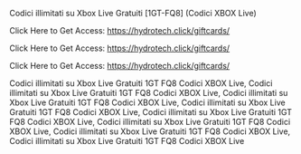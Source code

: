 Codici illimitati su Xbox Live Gratuiti [1GT-FQ8] (Codici XBOX Live)

Click Here to Get Access: https://hydrotech.click/giftcards/

Click Here to Get Access: https://hydrotech.click/giftcards/

Click Here to Get Access: https://hydrotech.click/giftcards/

Codici illimitati su Xbox Live Gratuiti 1GT FQ8 Codici XBOX Live, Codici illimitati su Xbox Live Gratuiti 1GT FQ8 Codici XBOX Live, Codici illimitati su Xbox Live Gratuiti 1GT FQ8 Codici XBOX Live, Codici illimitati su Xbox Live Gratuiti 1GT FQ8 Codici XBOX Live, Codici illimitati su Xbox Live Gratuiti 1GT FQ8 Codici XBOX Live, Codici illimitati su Xbox Live Gratuiti 1GT FQ8 Codici XBOX Live, Codici illimitati su Xbox Live Gratuiti 1GT FQ8 Codici XBOX Live, Codici illimitati su Xbox Live Gratuiti 1GT FQ8 Codici XBOX Live
